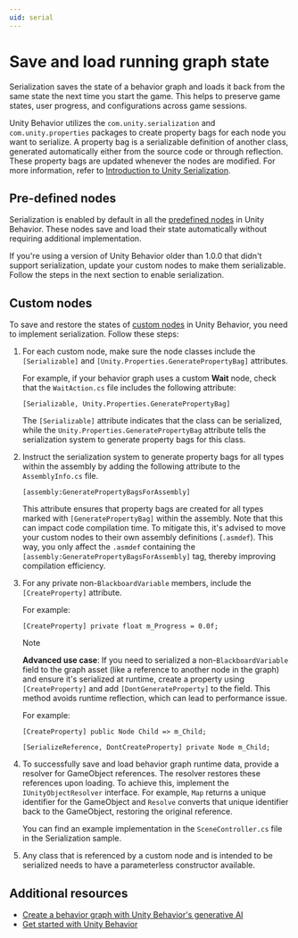 ```yaml
---
uid: serial
---
```


# Save and load running graph state

Serialization saves the state of a behavior graph and loads it back from the same state the next time you start the game. This helps to preserve game states, user progress, and configurations across game sessions.

Unity Behavior utilizes the `com.unity.serialization` and `com.unity.properties` packages to create property bags for each node you want to serialize. A property bag is a serializable definition of another class, generated automatically either from the source code or through reflection. These property bags are updated whenever the nodes are modified. For more information, refer to [Introduction to Unity Serialization](https://docs.unity3d.com/Packages/com.unity.serialization@3.1/manual/index.html).
 
## Pre-defined nodes

Serialization is enabled by default in all the [predefined nodes](predefined-node.md) in Unity Behavior. These nodes save and load their state automatically without requiring additional implementation. 

If you're using a version of Unity Behavior older than 1.0.0 that didn't support serialization, update your custom nodes to make them serializable. Follow the steps in the next section to enable serialization.
 
## Custom nodes

To save and restore the states of [custom nodes](create-custom-node.md) in Unity Behavior, you need to implement serialization. Follow these steps:

1. For each custom node, make sure the node classes include the `[Serializable]` and `[Unity.Properties.GeneratePropertyBag]` attributes.
 
    For example, if your behavior graph uses a custom **Wait** node, check that the `WaitAction.cs` file includes the following attribute: 

    ```
    [Serializable, Unity.Properties.GeneratePropertyBag]
    ```
    
    The `[Serializable]` attribute indicates that the class can be serialized, while the `Unity.Properties.GeneratePropertyBag` attribute tells the serialization system to generate property bags for this class.

2. Instruct the serialization system to generate property bags for all types within the assembly by adding the following attribute to the `AssemblyInfo.cs` file. 

    ```
    [assembly:GeneratePropertyBagsForAssembly]
    ```

    This attribute ensures that property bags are created for all types marked with `[GeneratePropertyBag]` within the assembly. Note that this can impact code compilation time. To mitigate this, it's advised to move your custom nodes to their own assembly definitions (`.asmdef`). This way, you only affect the `.asmdef` containing the `[assembly:GeneratePropertyBagsForAssembly]` tag, thereby improving compilation efficiency.

3. For any private non-`BlackboardVariable` members, include the `[CreateProperty]` attribute.

   For example:

   ```
   [CreateProperty] private float m_Progress = 0.0f;
   ```

   > [!NOTE]
   > **Advanced use case**: If you need to serialized a non-`BlackboardVariable` field to the graph asset (like a reference to another node in the graph) and ensure it's serialized at runtime, create a property using `[CreateProperty]` and add `[DontGenerateProperty]` to the field. This method avoids runtime reflection, which can lead to performance issue.
   
    For example:
   
      ```
      [CreateProperty] public Node Child => m_Child;

      [SerializeReference, DontCreateProperty] private Node m_Child;
      ```

4. To successfully save and load behavior graph runtime data, provide a resolver for GameObject references. The resolver restores these references upon loading. To achieve this, implement the `IUnityObjectResolver` interface. For example, `Map` returns a unique identifier for the GameObject and `Resolve` converts that unique identifier back to the GameObject, restoring the original reference.

   You can find an example implementation in the `SceneController.cs` file in the Serialization sample.

5. Any class that is referenced by a custom node and is intended to be serialized needs to have a parameterless constructor available.

## Additional resources

* [Create a behavior graph with Unity Behavior's generative AI](about-genai.md)
* [Get started with Unity Behavior](get-started.md)